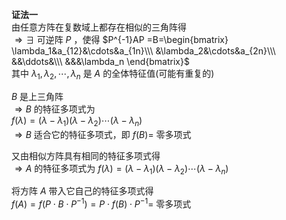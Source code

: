 **证法一**  
由任意方阵在复数域上都存在相似的三角阵得  
 $\Rightarrow\exists$ 可逆阵 $P$ ，使得 $P^{-1}AP  
=B=\begin{bmatrix}  
\lambda_1&a_{12}&\cdots&a_{1n}\\\  
&\lambda_2&\cdots&a_{2n}\\\  
&&\ddots&\\\  
&&&\lambda_n  
\end{bmatrix}$  
其中 $\lambda_1,\lambda_2,\cdots,\lambda_n$ 是 $A$ 的全体特征值(可能有重复的)  
  
 $B$ 是上三角阵  
 $\Rightarrow B$ 的特征多项式为  
 $f(\lambda)=(\lambda-\lambda_1)(\lambda-\lambda_2)\cdots(\lambda-\lambda_n)$  
 $\Rightarrow B$ 适合它的特征多项式，即 $f(B)=$ 零多项式  
  
又由相似方阵具有相同的特征多项式得  
 $\Rightarrow A$ 的特征多项式为 $f(\lambda)=(\lambda-\lambda_1)(\lambda-\lambda_2)\cdots(\lambda-\lambda_n)$  
  
将方阵 $A$ 带入它自己的特征多项式得  
 $f(A)=f(P\cdot B\cdot P^{-1})  
=P\cdot f(B)\cdot P^{-1}=$ 零多项式  
